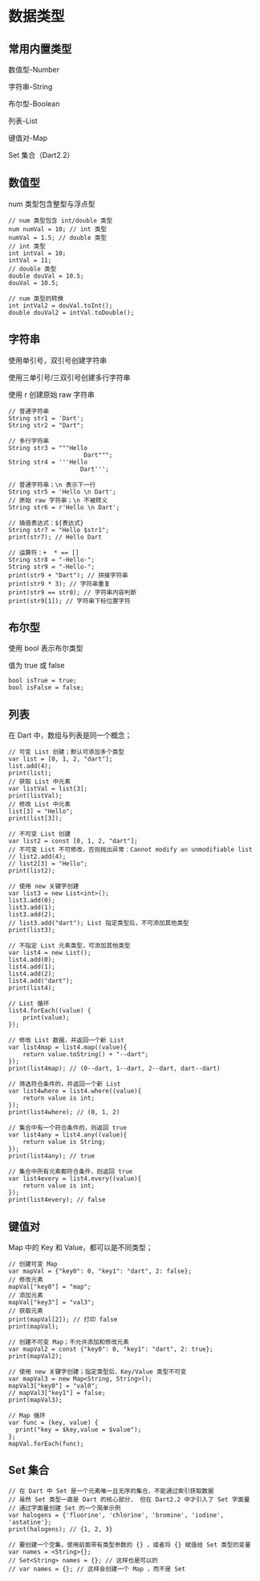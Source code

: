 # 数据类型

## 常用内置类型

数值型-Number

字符串-String

布尔型-Boolean

列表-List

键值对-Map

Set 集合（Dart2.2）

## 数值型

num 类型包含整型与浮点型

    // num 类型包含 int/double 类型
    num numVal = 10; // int 类型
    numVal = 1.5; // double 类型
    // int 类型
    int intVal = 10;
    intVal = 11;
    // double 类型
    double douVal = 10.5;
    douVal = 10.5;

    // num 类型的转换
    int intVal2 = douVal.toInt();
    double douVal2 = intVal.toDouble();

## 字符串

使用单引号，双引号创建字符串

使用三单引号/三双引号创建多行字符串

使用 r 创建原始 raw 字符串

    // 普通字符串
    String str1 = 'Dart';
    String str2 = "Dart";

    // 多行字符串
    String str3 = """Hello
                         Dart""";
    String str4 = '''Hello
                        Dart''';

    // 普通字符串；\n 表示下一行
    String str5 = 'Hello \n Dart';
    // 原始 raw 字符串；\n 不被转义
    String str6 = r'Hello \n Dart';

    // 插值表达式：${表达式}
    String str7 = "Hello $str1";
    print(str7); // Hello Dart

    // 运算符：+  * == []
    String str8 = "-Hello-";
    String str9 = "-Hello-";
    print(str9 + "Dart"); // 拼接字符串
    print(str9 * 3); // 字符串重复
    print(str9 == str8); // 字符串内容判断
    print(str9[1]); // 字符串下标位置字符

## 布尔型

使用 bool 表示布尔类型

值为 true 或 false

    bool isTrue = true;
    bool isFalse = false;

## 列表

在 Dart 中，数组与列表是同一个概念；

    // 可变 List 创建；默认可添加多个类型
    var list = [0, 1, 2, "dart"];
    list.add(4);
    print(list);
    // 获取 List 中元素
    var listVal = list[3];
    print(listVal);
    // 修改 List 中元素
    list[3] = "Hello";
    print(list[3]);

    // 不可变 List 创建
    var list2 = const [0, 1, 2, "dart"];
    // 不可变 List 不可修改，否则抛出异常：Cannot modify an unmodifiable list
    // list2.add(4);
    // list2[3] = "Hello";
    print(list2);

    // 使用 new 关键字创建
    var list3 = new List<int>();
    list3.add(0);
    list3.add(1);
    list3.add(2);
    // list3.add("dart"); List 指定类型后，不可添加其他类型
    print(list3);

    // 不指定 List 元素类型，可添加其他类型
    var list4 = new List();
    list4.add(0);
    list4.add(1);
    list4.add(2);
    list4.add("dart");
    print(list4);

    // List 循环
    list4.forEach((value) {
        print(value);
    });

    // 修改 List 数据，并返回一个新 List
    var list4map = list4.map((value){
        return value.toString() + "--dart";
    });
    print(list4map); // (0--dart, 1--dart, 2--dart, dart--dart)

    // 筛选符合条件的，并返回一个新 List
    var list4where = list4.where((value){
        return value is int;
    });
    print(list4where); // (0, 1, 2)

    // 集合中有一个符合条件的，则返回 true
    var list4any = list4.any((value){
        return value is String;
    });
    print(list4any); // true

    // 集合中所有元素都符合条件，则返回 true
    var list4every = list4.every((value){
        return value is int;
    });
    print(list4every); // false

## 键值对

Map 中的 Key 和 Value，都可以是不同类型；

    // 创建可变 Map
    var mapVal = {"key0": 0, "key1": "dart", 2: false};
    // 修改元素
    mapVal["key0"] = "map";
    // 添加元素
    mapVal["key3"] = "val3";
    // 获取元素
    print(mapVal[2]); // 打印 false
    print(mapVal);

    // 创建不可变 Map；不允许添加和修改元素
    var mapVal2 = const {"key0": 0, "key1": "dart", 2: true};
    print(mapVal2);

    // 使用 new 关键字创建；指定类型后，Key/Value 类型不可变
    var mapVal3 = new Map<String, String>();
    mapVal3["key0"] = "val0";
    // mapVal3["key1"] = false;
    print(mapVal3);

    // Map 循环
    var func = (key, value) {
      print("key = $key,value = $value");
    };
    mapVal.forEach(func);

## Set 集合

    // 在 Dart 中 Set 是一个元素唯一且无序的集合，不能通过索引获取数据
    // 虽然 Set 类型一直是 Dart 的核心部分， 但在 Dart2.2 中才引入了 Set 字面量
    // 通过字面量创建 Set 的一个简单示例
    var halogens = {'fluorine', 'chlorine', 'bromine', 'iodine', 'astatine'};
    print(halogens); // {1, 2, 3}

    // 要创建一个空集，使用前面带有类型参数的 {} ，或者将 {} 赋值给 Set 类型的变量
    var names = <String>{};
    // Set<String> names = {}; // 这样也是可以的
    // var names = {}; // 这样会创建一个 Map ，而不是 Set

